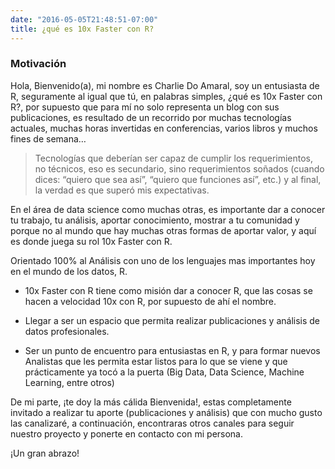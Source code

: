 ```yaml
---
date: "2016-05-05T21:48:51-07:00"
title: ¿qué es 10x Faster con R?
---
```


### Motivación
Hola, Bienvenido(a), mi nombre es Charlie Do Amaral, soy un entusiasta de R,  seguramente al igual que tú, en palabras simples, ¿qué es 10x Faster con R?, por supuesto que para mí no solo representa un blog con sus publicaciones, es resultado de un recorrido por muchas tecnologías actuales, muchas horas invertidas en conferencias, varios libros y muchos fines de semana…

> Tecnologías que deberían ser capaz de cumplir los requerimientos, no técnicos, eso es secundario, sino requerimientos soñados (cuando dices: “quiero que sea así”, “quiero que funciones así”, etc.) y al final, la verdad es que superó mis expectativas.

En el área de data science como muchas otras, es importante dar a conocer tu trabajo, tu análisis, aportar conocimiento, mostrar a tu comunidad y porque no al mundo que hay muchas otras formas de aportar valor, y aquí es donde juega su rol 10x Faster con R.

Orientado 100% al Análisis con uno de los lenguajes mas importantes hoy en el mundo de los datos, R.

* 10x Faster con R tiene como misión dar a conocer R, que las cosas se hacen a velocidad 10x con R, por supuesto de ahí el nombre.

* Llegar a ser un espacio que permita realizar publicaciones y análisis de datos profesionales.

* Ser un punto de encuentro para entusiastas en R, y para formar nuevos Analistas que les permita estar listos para lo que se viene y que prácticamente ya tocó a la puerta (Big Data, Data Science, Machine Learning, entre otros)  

De mi parte, ¡te doy la más cálida Bienvenida!, estas completamente invitado a realizar tu aporte (publicaciones y análisis) que con mucho gusto las canalizaré, a continuación, encontraras otros canales para seguir nuestro proyecto y ponerte en contacto con mi persona. 

¡Un gran abrazo!  
















